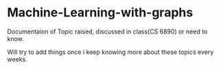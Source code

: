 # Machine-Learning-with-graphs

Documentaion of Topic raised, discussed in class(CS 6890) or need to know.

Will try to add things once i keep knowing more about these topics every weeks.

